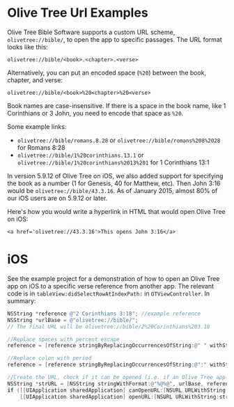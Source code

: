 Olive Tree Url Examples
=======================

Olive Tree Bible Software supports a custom URL scheme, `olivetree://bible/`, to open the app to specific passages.  The URL format looks like this:

    olivetree://bible/<book>.<chapter>.<verse>
    
Alternatively, you can put an encoded space (`%20`) between the book, chapter, and verse:

    olivetree://bible/<book>%20<chapter>%20<verse>
    
Book names are case-insensitive. If there is a space in the book name, like 1 Corinthians or 3 John, you need to encode that space as `%20`.
    
Some example links:

- `olivetree://bible/romans.8.28` or `olivetree://bible/romans%208%2028` for Romans 8:28
- `olivetree://bible/1%20corinthians.13.1` or `olivetree://bible/1%20corinthians%2013%201` for 1 Corinthians 13:1

In version 5.9.12 of Olive Tree on iOS, we also added support for specifying the book as a number (1 for Genesis, 40 for Matthew, etc). Then John 3:16 would be `olivetree://bible/43.3.16`. As of January 2015, almost 80% of our iOS users are on 5.9.12 or later.

Here's how you would write a hyperlink in HTML that would open Olive Tree on iOS:

    <a href='olivetree://43.3.16'>This opens John 3:16</a>

iOS
===================

See the example project for a demonstration of how to open an Olive Tree app on iOS to a specific verse reference from another app.  The relevant code is in `tableView:didSelectRowAtIndexPath:` in `OTViewController`.  In summary:

```objective-c
NSString *reference @"2 Corinthians 3:18"; //example reference
NSString *urlBase = @"olivetree://bible/";
// The final URL will be olivetree://bible/2%20Corinthians%203.18

//Replace spaces with percent escape
reference = [reference stringByReplacingOccurrencesOfString:@" " withString:@"%20"];

//Replace colon with period
reference = [reference stringByReplacingOccurrencesOfString:@":" withString:@"."];

//Create the URL, check if it can be opened (i.e. if an Olive Tree app is available), and open it
NSString *strURL = [NSString stringWithFormat:@"%@%@", urlBase, reference];
if ([[UIApplication sharedApplication] canOpenURL:[NSURL URLWithString:strURL]])
	[[UIApplication sharedApplication] openURL:[NSURL URLWithString:strURL]];
```
